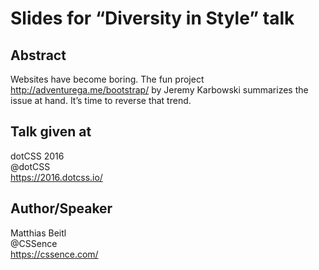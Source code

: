 # Slides for “Diversity in Style” talk

## Abstract

Websites have become boring. The fun project http://adventurega.me/bootstrap/ by Jeremy Karbowski summarizes the issue at hand. It’s time to reverse that trend.

## Talk given at

dotCSS 2016  
@dotCSS  
https://2016.dotcss.io/


## Author/Speaker

Matthias Beitl  
@CSSence  
https://cssence.com/
